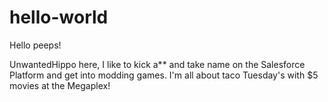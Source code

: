 # hello-world
Hello peeps!

UnwantedHippo here, I like to kick a** and take name on the Salesforce Platform and get into modding games.
I'm all about taco Tuesday's with $5 movies at the Megaplex!

